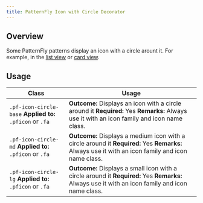 ```yaml
---
title: PatternFly Icon with Circle Decorator
---
```


## Overview

Some PatternFly patterns display an icon with a circle arount it. For example, in the [list view](http://www.patternfly.org/pattern-library/content-views/list-view/#/api) or [card view](http://www.patternfly.org/pattern-library/content-views/card-view/#/api).


## Usage

| Class | Usage |
| -- | -- |
| `.pf-icon-circle-base` **Applied to:** `.pficon` or `.fa` |  **Outcome:** Displays an icon with a circle around it  **Required:** Yes **Remarks:** Always use it with an icon family and icon name class. |
| `.pf-icon-circle-md` **Applied to:** `.pficon` or `.fa` |  **Outcome:** Displays a medium icon with a circle around it  **Required:** Yes **Remarks:** Always use it with an icon family and icon name class. |
| `.pf-icon-circle-lg` **Applied to:** `.pficon` or `.fa` |  **Outcome:** Displays a small icon with a circle around it  **Required:** Yes **Remarks:** Always use it with an icon family and icon name class. |
